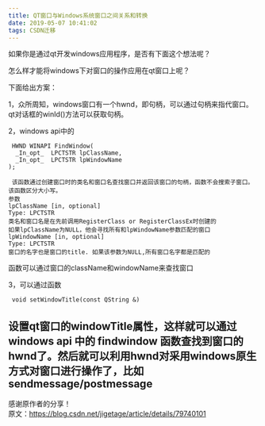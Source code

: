 ```yaml
---
title: QT窗口与Windows系统窗口之间关系和转换
date: 2019-05-07 10:41:02
tags: CSDN迁移
---
```

   如果你是通过qt开发windows应用程序，是否有下面这个想法呢？

 怎么样才能将windows下对窗口的操作应用在qt窗口上呢？

 下面给出方案：

 1，众所周知，windows窗口有一个hwnd，即句柄，可以通过句柄来指代窗口。qt对话框的winId()方法可以获取句柄。

 2，windows api中的

 
```
 HWND WINAPI FindWindow(
  _In_opt_  LPCTSTR lpClassName,
  _In_opt_  LPCTSTR lpWindowName
);
```
 

 
```
 该函数通过创建窗口时的类名和窗口名查找窗口并返回该窗口的句柄，函数不会搜索子窗口。该函数区分大小写。
参数
lpClassName [in, optional]
Type: LPCTSTR
类名和窗口名是在先前调用RegisterClass or RegisterClassEx时创建的
如果lpClassName为NULL，他会寻找所有和lpWindowName参数匹配的窗口
lpWindowName [in, optional]
Type: LPCTSTR
窗口的名字也是窗口的title. 如果该参数为NULL,所有窗口名字都是匹配的
```
 函数可以通过窗口的className和windowName来查找窗口

 3，可以通过函数

 

 
```
 void setWindowTitle(const QString &)
```
 设置qt窗口的windowTitle属性，这样就可以通过windows api 中的 findwindow 函数查找到窗口的hwnd了。然后就可以利用hwnd对采用windows原生方式对窗口进行操作了，比如sendmessage/postmessage  
 --------------------- 

 感谢原作者的分享！  
 原文：https://blog.csdn.net/jigetage/article/details/79740101   
 

   
 